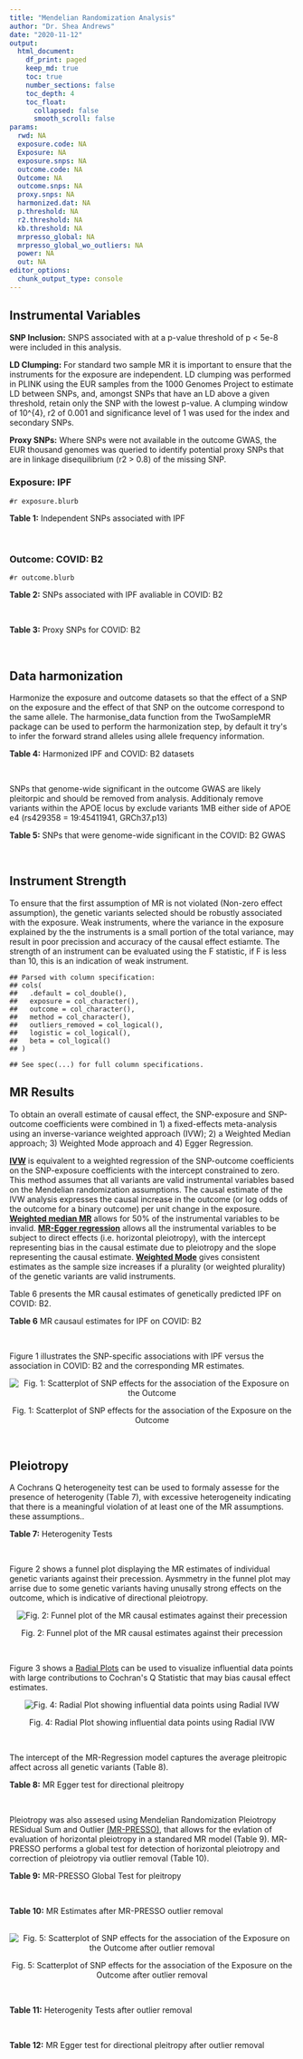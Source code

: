 ```yaml
---
title: "Mendelian Randomization Analysis"
author: "Dr. Shea Andrews"
date: "2020-11-12"
output:
  html_document:
    df_print: paged
    keep_md: true
    toc: true
    number_sections: false
    toc_depth: 4
    toc_float:
      collapsed: false
      smooth_scroll: false
params:
  rwd: NA
  exposure.code: NA
  Exposure: NA
  exposure.snps: NA
  outcome.code: NA
  Outcome: NA
  outcome.snps: NA
  proxy.snps: NA
  harmonized.dat: NA
  p.threshold: NA
  r2.threshold: NA
  kb.threshold: NA
  mrpresso_global: NA
  mrpresso_global_wo_outliers: NA
  power: NA
  out: NA
editor_options:
  chunk_output_type: console
---
```







## Instrumental Variables
**SNP Inclusion:** SNPS associated with at a p-value threshold of p < 5e-8 were included in this analysis.
<br>

**LD Clumping:** For standard two sample MR it is important to ensure that the instruments for the exposure are independent. LD clumping was performed in PLINK using the EUR samples from the 1000 Genomes Project to estimate LD between SNPs, and, amongst SNPs that have an LD above a given threshold, retain only the SNP with the lowest p-value. A clumping window of 10^{4}, r2 of 0.001 and significance level of 1 was used for the index and secondary SNPs.
<br>

**Proxy SNPs:** Where SNPs were not available in the outcome GWAS, the EUR thousand genomes was queried to identify potential proxy SNPs that are in linkage disequilibrium (r2 > 0.8) of the missing SNP.
<br>

### Exposure: IPF
`#r exposure.blurb`
<br>

**Table 1:** Independent SNPs associated with IPF
<div data-pagedtable="false">
  <script data-pagedtable-source type="application/json">
{"columns":[{"label":["SNP"],"name":[1],"type":["chr"],"align":["left"]},{"label":["CHROM"],"name":[2],"type":["dbl"],"align":["right"]},{"label":["POS"],"name":[3],"type":["dbl"],"align":["right"]},{"label":["REF"],"name":[4],"type":["chr"],"align":["left"]},{"label":["ALT"],"name":[5],"type":["chr"],"align":["left"]},{"label":["AF"],"name":[6],"type":["dbl"],"align":["right"]},{"label":["BETA"],"name":[7],"type":["dbl"],"align":["right"]},{"label":["SE"],"name":[8],"type":["dbl"],"align":["right"]},{"label":["Z"],"name":[9],"type":["dbl"],"align":["right"]},{"label":["P"],"name":[10],"type":["dbl"],"align":["right"]},{"label":["N"],"name":[11],"type":["dbl"],"align":["right"]},{"label":["TRAIT"],"name":[12],"type":["chr"],"align":["left"]}],"data":[{"1":"rs78238620","2":"3","3":"44902386","4":"T","5":"A","6":"0.053459","7":"0.4593835","8":"0.07390969","9":"6.215471","10":"5.117086e-10","11":"11259","12":"Idiopathic_Pulmonary_Fibrosis"},{"1":"rs12696304","2":"3","3":"169481271","4":"C","5":"G","6":"0.278854","7":"0.2668156","8":"0.03717319","9":"7.177635","10":"7.092778e-13","11":"11259","12":"Idiopathic_Pulmonary_Fibrosis"},{"1":"rs2013701","2":"4","3":"89885086","4":"G","5":"T","6":"0.487438","7":"-0.2424697","8":"0.03330002","9":"-7.281368","10":"3.304528e-13","11":"11259","12":"Idiopathic_Pulmonary_Fibrosis"},{"1":"rs7725218","2":"5","3":"1282414","4":"G","5":"A","6":"0.323107","7":"-0.3293240","8":"0.03544862","9":"-9.290180","10":"1.540283e-20","11":"11259","12":"Idiopathic_Pulmonary_Fibrosis"},{"1":"rs2076295","2":"6","3":"7563232","4":"T","5":"G","6":"0.468835","7":"0.3799705","8":"0.03322854","9":"11.435066","10":"2.793256e-30","11":"11259","12":"Idiopathic_Pulmonary_Fibrosis"},{"1":"rs12699415","2":"7","3":"1909479","4":"A","5":"G","6":"0.580176","7":"-0.2440172","8":"0.03400225","9":"-7.176502","10":"7.151760e-13","11":"11259","12":"Idiopathic_Pulmonary_Fibrosis"},{"1":"rs2897075","2":"7","3":"99630342","4":"C","5":"T","6":"0.391410","7":"0.2585521","8":"0.03404714","9":"7.593945","10":"3.103096e-14","11":"11259","12":"Idiopathic_Pulmonary_Fibrosis"},{"1":"rs28513081","2":"8","3":"120934126","4":"A","5":"G","6":"0.427310","7":"-0.2034907","8":"0.03346963","9":"-6.079862","10":"1.202864e-09","11":"11259","12":"Idiopathic_Pulmonary_Fibrosis"},{"1":"rs35705950","2":"11","3":"1241221","4":"G","5":"T","6":"0.140904","7":"1.5773608","8":"0.05180105","9":"30.450365","10":"1.184630e-203","11":"11259","12":"Idiopathic_Pulmonary_Fibrosis"},{"1":"rs9577395","2":"13","3":"113534984","4":"C","5":"G","6":"0.207732","7":"-0.2642992","8":"0.04115030","9":"-6.422778","10":"1.338099e-10","11":"11259","12":"Idiopathic_Pulmonary_Fibrosis"},{"1":"rs59424629","2":"15","3":"40720542","4":"G","5":"T","6":"0.538260","7":"0.2678313","8":"0.03320740","9":"8.065411","10":"7.298965e-16","11":"11259","12":"Idiopathic_Pulmonary_Fibrosis"},{"1":"rs62023891","2":"15","3":"86097216","4":"G","5":"A","6":"0.300615","7":"0.2356498","8":"0.03664299","9":"6.430965","10":"1.267962e-10","11":"11259","12":"Idiopathic_Pulmonary_Fibrosis"},{"1":"rs17652520","2":"17","3":"44098967","4":"G","5":"A","6":"0.214766","7":"-0.3286135","8":"0.04066747","9":"-8.080502","10":"6.450078e-16","11":"11259","12":"Idiopathic_Pulmonary_Fibrosis"},{"1":"rs12610495","2":"19","3":"4717672","4":"A","5":"G","6":"0.305555","7":"0.2722340","8":"0.03899250","9":"6.981701","10":"2.916276e-12","11":"11259","12":"Idiopathic_Pulmonary_Fibrosis"},{"1":"rs41308092","2":"20","3":"62324391","4":"G","5":"A","6":"0.019674","7":"0.7503587","8":"0.12196998","9":"6.151995","10":"7.651443e-10","11":"11259","12":"Idiopathic_Pulmonary_Fibrosis"}],"options":{"columns":{"min":{},"max":[10]},"rows":{"min":[10],"max":[10]},"pages":{}}}
  </script>
</div>
<br>

### Outcome: COVID: B2
`#r outcome.blurb`
<br>

**Table 2:** SNPs associated with IPF avaliable in COVID: B2
<div data-pagedtable="false">
  <script data-pagedtable-source type="application/json">
{"columns":[{"label":["SNP"],"name":[1],"type":["chr"],"align":["left"]},{"label":["CHROM"],"name":[2],"type":["dbl"],"align":["right"]},{"label":["POS"],"name":[3],"type":["dbl"],"align":["right"]},{"label":["REF"],"name":[4],"type":["chr"],"align":["left"]},{"label":["ALT"],"name":[5],"type":["chr"],"align":["left"]},{"label":["AF"],"name":[6],"type":["dbl"],"align":["right"]},{"label":["BETA"],"name":[7],"type":["dbl"],"align":["right"]},{"label":["SE"],"name":[8],"type":["dbl"],"align":["right"]},{"label":["Z"],"name":[9],"type":["dbl"],"align":["right"]},{"label":["P"],"name":[10],"type":["dbl"],"align":["right"]},{"label":["N"],"name":[11],"type":["dbl"],"align":["right"]},{"label":["TRAIT"],"name":[12],"type":["chr"],"align":["left"]}],"data":[{"1":"rs78238620","2":"3","3":"44902386","4":"T","5":"A","6":"0.05377","7":"0.0822880","8":"0.055953","9":"1.4706629","10":"1.414e-01","11":"543388","12":"COVID:_hospitalized_vs._population__eur_wo_ukbb"},{"1":"rs12696304","2":"3","3":"169481271","4":"C","5":"G","6":"0.25570","7":"0.0277080","8":"0.029041","9":"0.9540994","10":"3.400e-01","11":"543388","12":"COVID:_hospitalized_vs._population__eur_wo_ukbb"},{"1":"rs2013701","2":"4","3":"89885086","4":"G","5":"T","6":"0.53440","7":"-0.0407670","8":"0.025881","9":"-1.5751710","10":"1.152e-01","11":"542775","12":"COVID:_hospitalized_vs._population__eur_wo_ukbb"},{"1":"rs7725218","2":"5","3":"1282414","4":"G","5":"A","6":"0.35400","7":"-0.0287200","8":"0.026710","9":"-1.0752527","10":"2.823e-01","11":"543388","12":"COVID:_hospitalized_vs._population__eur_wo_ukbb"},{"1":"rs2076295","2":"6","3":"7563232","4":"T","5":"G","6":"0.42790","7":"0.0469270","8":"0.035693","9":"1.3147396","10":"1.886e-01","11":"530716","12":"COVID:_hospitalized_vs._population__eur_wo_ukbb"},{"1":"rs12699415","2":"7","3":"1909479","4":"A","5":"G","6":"0.57000","7":"-0.0591860","8":"0.026170","9":"-2.2615972","10":"2.372e-02","11":"543388","12":"COVID:_hospitalized_vs._population__eur_wo_ukbb"},{"1":"rs2897075","2":"7","3":"99630342","4":"C","5":"T","6":"0.38630","7":"0.0807280","8":"0.028344","9":"2.8481513","10":"4.398e-03","11":"540159","12":"COVID:_hospitalized_vs._population__eur_wo_ukbb"},{"1":"rs28513081","2":"8","3":"120934126","4":"A","5":"G","6":"0.47910","7":"-0.0589300","8":"0.032595","9":"-1.8079460","10":"7.061e-02","11":"533332","12":"COVID:_hospitalized_vs._population__eur_wo_ukbb"},{"1":"rs35705950","2":"11","3":"1241221","4":"G","5":"T","6":"0.11280","7":"-0.1978300","8":"0.054693","9":"-3.6170991","10":"2.979e-04","11":"258921","12":"COVID:_hospitalized_vs._population__eur_wo_ukbb"},{"1":"rs9577395","2":"13","3":"113534984","4":"C","5":"G","6":"0.22790","7":"0.1085300","8":"0.031007","9":"3.5001774","10":"4.648e-04","11":"543388","12":"COVID:_hospitalized_vs._population__eur_wo_ukbb"},{"1":"rs59424629","2":"15","3":"40720542","4":"G","5":"T","6":"0.56190","7":"0.0230500","8":"0.025712","9":"0.8964686","10":"3.700e-01","11":"543388","12":"COVID:_hospitalized_vs._population__eur_wo_ukbb"},{"1":"rs62023891","2":"15","3":"86097216","4":"G","5":"A","6":"0.30090","7":"-0.0030223","8":"0.028931","9":"-0.1044658","10":"9.168e-01","11":"543388","12":"COVID:_hospitalized_vs._population__eur_wo_ukbb"},{"1":"rs17652520","2":"17","3":"44098967","4":"G","5":"A","6":"0.14620","7":"-0.0713250","8":"0.038827","9":"-1.8369949","10":"6.621e-02","11":"533332","12":"COVID:_hospitalized_vs._population__eur_wo_ukbb"},{"1":"rs12610495","2":"19","3":"4717672","4":"A","5":"G","6":"0.32150","7":"0.1879600","8":"0.039091","9":"4.8082679","10":"1.523e-06","11":"530716","12":"COVID:_hospitalized_vs._population__eur_wo_ukbb"},{"1":"rs41308092","2":"20","3":"62324391","4":"G","5":"A","6":"0.03291","7":"-0.1110800","8":"0.099368","9":"-1.1178649","10":"2.636e-01","11":"541254","12":"COVID:_hospitalized_vs._population__eur_wo_ukbb"}],"options":{"columns":{"min":{},"max":[10]},"rows":{"min":[10],"max":[10]},"pages":{}}}
  </script>
</div>
<br>

**Table 3:** Proxy SNPs for COVID: B2
<div data-pagedtable="false">
  <script data-pagedtable-source type="application/json">
{"columns":[{"label":["proxy.outcome"],"name":[1],"type":["lgl"],"align":["right"]},{"label":["target_snp"],"name":[2],"type":["lgl"],"align":["right"]},{"label":["proxy_snp"],"name":[3],"type":["lgl"],"align":["right"]},{"label":["ld.r2"],"name":[4],"type":["lgl"],"align":["right"]},{"label":["Dprime"],"name":[5],"type":["lgl"],"align":["right"]},{"label":["ref.proxy"],"name":[6],"type":["lgl"],"align":["right"]},{"label":["alt.proxy"],"name":[7],"type":["lgl"],"align":["right"]},{"label":["CHROM"],"name":[8],"type":["lgl"],"align":["right"]},{"label":["POS"],"name":[9],"type":["lgl"],"align":["right"]},{"label":["ALT.proxy"],"name":[10],"type":["lgl"],"align":["right"]},{"label":["REF.proxy"],"name":[11],"type":["lgl"],"align":["right"]},{"label":["AF"],"name":[12],"type":["lgl"],"align":["right"]},{"label":["BETA"],"name":[13],"type":["lgl"],"align":["right"]},{"label":["SE"],"name":[14],"type":["lgl"],"align":["right"]},{"label":["P"],"name":[15],"type":["lgl"],"align":["right"]},{"label":["N"],"name":[16],"type":["lgl"],"align":["right"]},{"label":["ref"],"name":[17],"type":["lgl"],"align":["right"]},{"label":["alt"],"name":[18],"type":["lgl"],"align":["right"]},{"label":["ALT"],"name":[19],"type":["lgl"],"align":["right"]},{"label":["REF"],"name":[20],"type":["lgl"],"align":["right"]},{"label":["PHASE"],"name":[21],"type":["lgl"],"align":["right"]}],"data":[{"1":"NA","2":"NA","3":"NA","4":"NA","5":"NA","6":"NA","7":"NA","8":"NA","9":"NA","10":"NA","11":"NA","12":"NA","13":"NA","14":"NA","15":"NA","16":"NA","17":"NA","18":"NA","19":"NA","20":"NA","21":"NA"}],"options":{"columns":{"min":{},"max":[10]},"rows":{"min":[10],"max":[10]},"pages":{}}}
  </script>
</div>
<br>

## Data harmonization
Harmonize the exposure and outcome datasets so that the effect of a SNP on the exposure and the effect of that SNP on the outcome correspond to the same allele. The harmonise_data function from the TwoSampleMR package can be used to perform the harmonization step, by default it try's to infer the forward strand alleles using allele frequency information.
<br>

**Table 4:** Harmonized IPF and COVID: B2 datasets
<div data-pagedtable="false">
  <script data-pagedtable-source type="application/json">
{"columns":[{"label":["SNP"],"name":[1],"type":["chr"],"align":["left"]},{"label":["effect_allele.exposure"],"name":[2],"type":["chr"],"align":["left"]},{"label":["other_allele.exposure"],"name":[3],"type":["chr"],"align":["left"]},{"label":["effect_allele.outcome"],"name":[4],"type":["chr"],"align":["left"]},{"label":["other_allele.outcome"],"name":[5],"type":["chr"],"align":["left"]},{"label":["beta.exposure"],"name":[6],"type":["dbl"],"align":["right"]},{"label":["beta.outcome"],"name":[7],"type":["dbl"],"align":["right"]},{"label":["eaf.exposure"],"name":[8],"type":["dbl"],"align":["right"]},{"label":["eaf.outcome"],"name":[9],"type":["dbl"],"align":["right"]},{"label":["remove"],"name":[10],"type":["lgl"],"align":["right"]},{"label":["palindromic"],"name":[11],"type":["lgl"],"align":["right"]},{"label":["ambiguous"],"name":[12],"type":["lgl"],"align":["right"]},{"label":["id.outcome"],"name":[13],"type":["chr"],"align":["left"]},{"label":["chr.outcome"],"name":[14],"type":["dbl"],"align":["right"]},{"label":["pos.outcome"],"name":[15],"type":["dbl"],"align":["right"]},{"label":["se.outcome"],"name":[16],"type":["dbl"],"align":["right"]},{"label":["z.outcome"],"name":[17],"type":["dbl"],"align":["right"]},{"label":["pval.outcome"],"name":[18],"type":["dbl"],"align":["right"]},{"label":["samplesize.outcome"],"name":[19],"type":["dbl"],"align":["right"]},{"label":["outcome"],"name":[20],"type":["chr"],"align":["left"]},{"label":["mr_keep.outcome"],"name":[21],"type":["lgl"],"align":["right"]},{"label":["pval_origin.outcome"],"name":[22],"type":["chr"],"align":["left"]},{"label":["chr.exposure"],"name":[23],"type":["dbl"],"align":["right"]},{"label":["pos.exposure"],"name":[24],"type":["dbl"],"align":["right"]},{"label":["se.exposure"],"name":[25],"type":["dbl"],"align":["right"]},{"label":["z.exposure"],"name":[26],"type":["dbl"],"align":["right"]},{"label":["pval.exposure"],"name":[27],"type":["dbl"],"align":["right"]},{"label":["samplesize.exposure"],"name":[28],"type":["dbl"],"align":["right"]},{"label":["exposure"],"name":[29],"type":["chr"],"align":["left"]},{"label":["mr_keep.exposure"],"name":[30],"type":["lgl"],"align":["right"]},{"label":["pval_origin.exposure"],"name":[31],"type":["chr"],"align":["left"]},{"label":["id.exposure"],"name":[32],"type":["chr"],"align":["left"]},{"label":["action"],"name":[33],"type":["dbl"],"align":["right"]},{"label":["mr_keep"],"name":[34],"type":["lgl"],"align":["right"]},{"label":["pt"],"name":[35],"type":["dbl"],"align":["right"]},{"label":["pleitropy_keep"],"name":[36],"type":["lgl"],"align":["right"]},{"label":["mrpresso_RSSobs"],"name":[37],"type":["dbl"],"align":["right"]},{"label":["mrpresso_pval"],"name":[38],"type":["chr"],"align":["left"]},{"label":["mrpresso_keep"],"name":[39],"type":["lgl"],"align":["right"]}],"data":[{"1":"rs12610495","2":"G","3":"A","4":"G","5":"A","6":"0.2722340","7":"0.1879600","8":"0.305555","9":"0.32150","10":"FALSE","11":"FALSE","12":"FALSE","13":"6amFdB","14":"19","15":"4717672","16":"0.039091","17":"4.8082679","18":"1.523e-06","19":"530716","20":"covidhgi2020anaB2v4eurwoukbb","21":"TRUE","22":"reported","23":"19","24":"4717672","25":"0.03899250","26":"6.981701","27":"2.916276e-12","28":"11259","29":"Allen2020ipf","30":"TRUE","31":"reported","32":"QE91up","33":"2","34":"TRUE","35":"5e-08","36":"TRUE","37":"3.518818e-02","38":"<0.0015","39":"FALSE"},{"1":"rs12696304","2":"G","3":"C","4":"G","5":"C","6":"0.2668156","7":"0.0277080","8":"0.278854","9":"0.25570","10":"FALSE","11":"TRUE","12":"FALSE","13":"6amFdB","14":"3","15":"169481271","16":"0.029041","17":"0.9540994","18":"3.400e-01","19":"543388","20":"covidhgi2020anaB2v4eurwoukbb","21":"TRUE","22":"reported","23":"3","24":"169481271","25":"0.03717319","26":"7.177635","27":"7.092778e-13","28":"11259","29":"Allen2020ipf","30":"TRUE","31":"reported","32":"QE91up","33":"2","34":"TRUE","35":"5e-08","36":"TRUE","37":"5.681840e-04","38":"1","39":"TRUE"},{"1":"rs12699415","2":"G","3":"A","4":"G","5":"A","6":"-0.2440172","7":"-0.0591860","8":"0.580176","9":"0.57000","10":"FALSE","11":"FALSE","12":"FALSE","13":"6amFdB","14":"7","15":"1909479","16":"0.026170","17":"-2.2615972","18":"2.372e-02","19":"543388","20":"covidhgi2020anaB2v4eurwoukbb","21":"TRUE","22":"reported","23":"7","24":"1909479","25":"0.03400225","26":"-7.176502","27":"7.151760e-13","28":"11259","29":"Allen2020ipf","30":"TRUE","31":"reported","32":"QE91up","33":"2","34":"TRUE","35":"5e-08","36":"TRUE","37":"3.276073e-03","38":"0.501","39":"TRUE"},{"1":"rs17652520","2":"A","3":"G","4":"A","5":"G","6":"-0.3286135","7":"-0.0713250","8":"0.214766","9":"0.14620","10":"FALSE","11":"FALSE","12":"FALSE","13":"6amFdB","14":"17","15":"44098967","16":"0.038827","17":"-1.8369949","18":"6.621e-02","19":"533332","20":"covidhgi2020anaB2v4eurwoukbb","21":"TRUE","22":"reported","23":"17","24":"44098967","25":"0.04066747","26":"-8.080502","27":"6.450078e-16","28":"11259","29":"Allen2020ipf","30":"TRUE","31":"reported","32":"QE91up","33":"2","34":"TRUE","35":"5e-08","36":"TRUE","37":"4.591778e-03","38":"1","39":"TRUE"},{"1":"rs2013701","2":"T","3":"G","4":"T","5":"G","6":"-0.2424697","7":"-0.0407670","8":"0.487438","9":"0.53440","10":"FALSE","11":"FALSE","12":"FALSE","13":"6amFdB","14":"4","15":"89885086","16":"0.025881","17":"-1.5751710","18":"1.152e-01","19":"542775","20":"covidhgi2020anaB2v4eurwoukbb","21":"TRUE","22":"reported","23":"4","24":"89885086","25":"0.03330002","26":"-7.281368","27":"3.304528e-13","28":"11259","29":"Allen2020ipf","30":"TRUE","31":"reported","32":"QE91up","33":"2","34":"TRUE","35":"5e-08","36":"TRUE","37":"1.445079e-03","38":"1","39":"TRUE"},{"1":"rs2076295","2":"G","3":"T","4":"G","5":"T","6":"0.3799705","7":"0.0469270","8":"0.468835","9":"0.42790","10":"FALSE","11":"FALSE","12":"FALSE","13":"6amFdB","14":"6","15":"7563232","16":"0.035693","17":"1.3147396","18":"1.886e-01","19":"530716","20":"covidhgi2020anaB2v4eurwoukbb","21":"TRUE","22":"reported","23":"6","24":"7563232","25":"0.03322854","26":"11.435066","27":"2.793256e-30","28":"11259","29":"Allen2020ipf","30":"TRUE","31":"reported","32":"QE91up","33":"2","34":"TRUE","35":"5e-08","36":"TRUE","37":"1.797593e-03","38":"1","39":"TRUE"},{"1":"rs28513081","2":"G","3":"A","4":"G","5":"A","6":"-0.2034907","7":"-0.0589300","8":"0.427310","9":"0.47910","10":"FALSE","11":"FALSE","12":"FALSE","13":"6amFdB","14":"8","15":"120934126","16":"0.032595","17":"-1.8079460","18":"7.061e-02","19":"533332","20":"covidhgi2020anaB2v4eurwoukbb","21":"TRUE","22":"reported","23":"8","24":"120934126","25":"0.03346963","26":"-6.079862","27":"1.202864e-09","28":"11259","29":"Allen2020ipf","30":"TRUE","31":"reported","32":"QE91up","33":"2","34":"TRUE","35":"5e-08","36":"TRUE","37":"3.171098e-03","38":"1","39":"TRUE"},{"1":"rs2897075","2":"T","3":"C","4":"T","5":"C","6":"0.2585521","7":"0.0807280","8":"0.391410","9":"0.38630","10":"FALSE","11":"FALSE","12":"FALSE","13":"6amFdB","14":"7","15":"99630342","16":"0.028344","17":"2.8481513","18":"4.398e-03","19":"540159","20":"covidhgi2020anaB2v4eurwoukbb","21":"TRUE","22":"reported","23":"7","24":"99630342","25":"0.03404714","26":"7.593945","27":"3.103096e-14","28":"11259","29":"Allen2020ipf","30":"TRUE","31":"reported","32":"QE91up","33":"2","34":"TRUE","35":"5e-08","36":"TRUE","37":"6.294405e-03","38":"0.054","39":"TRUE"},{"1":"rs35705950","2":"T","3":"G","4":"T","5":"G","6":"1.5773608","7":"-0.1978300","8":"0.140904","9":"0.11280","10":"FALSE","11":"FALSE","12":"FALSE","13":"6amFdB","14":"11","15":"1241221","16":"0.054693","17":"-3.6170991","18":"2.979e-04","19":"258921","20":"covidhgi2020anaB2v4eurwoukbb","21":"TRUE","22":"reported","23":"11","24":"1241221","25":"0.05180105","26":"30.450365","27":"1.000000e-200","28":"11259","29":"Allen2020ipf","30":"TRUE","31":"reported","32":"QE91up","33":"2","34":"TRUE","35":"5e-08","36":"TRUE","37":"1.539635e-01","38":"<0.0015","39":"FALSE"},{"1":"rs41308092","2":"A","3":"G","4":"A","5":"G","6":"0.7503587","7":"-0.1110800","8":"0.019674","9":"0.03291","10":"FALSE","11":"FALSE","12":"FALSE","13":"6amFdB","14":"20","15":"62324391","16":"0.099368","17":"-1.1178649","18":"2.636e-01","19":"541254","20":"covidhgi2020anaB2v4eurwoukbb","21":"TRUE","22":"reported","23":"20","24":"62324391","25":"0.12196998","26":"6.151995","27":"7.651443e-10","28":"11259","29":"Allen2020ipf","30":"TRUE","31":"reported","32":"QE91up","33":"2","34":"TRUE","35":"5e-08","36":"TRUE","37":"1.652750e-02","38":"1","39":"TRUE"},{"1":"rs59424629","2":"T","3":"G","4":"T","5":"G","6":"0.2678313","7":"0.0230500","8":"0.538260","9":"0.56190","10":"FALSE","11":"FALSE","12":"FALSE","13":"6amFdB","14":"15","15":"40720542","16":"0.025712","17":"0.8964686","18":"3.700e-01","19":"543388","20":"covidhgi2020anaB2v4eurwoukbb","21":"TRUE","22":"reported","23":"15","24":"40720542","25":"0.03320740","26":"8.065411","27":"7.298965e-16","28":"11259","29":"Allen2020ipf","30":"TRUE","31":"reported","32":"QE91up","33":"2","34":"TRUE","35":"5e-08","36":"TRUE","37":"3.684828e-04","38":"1","39":"TRUE"},{"1":"rs62023891","2":"A","3":"G","4":"A","5":"G","6":"0.2356498","7":"-0.0030223","8":"0.300615","9":"0.30090","10":"FALSE","11":"FALSE","12":"FALSE","13":"6amFdB","14":"15","15":"86097216","16":"0.028931","17":"-0.1044658","18":"9.168e-01","19":"543388","20":"covidhgi2020anaB2v4eurwoukbb","21":"TRUE","22":"reported","23":"15","24":"86097216","25":"0.03664299","26":"6.430965","27":"1.267962e-10","28":"11259","29":"Allen2020ipf","30":"TRUE","31":"reported","32":"QE91up","33":"2","34":"TRUE","35":"5e-08","36":"TRUE","37":"5.774755e-05","38":"1","39":"TRUE"},{"1":"rs7725218","2":"A","3":"G","4":"A","5":"G","6":"-0.3293240","7":"-0.0287200","8":"0.323107","9":"0.35400","10":"FALSE","11":"FALSE","12":"FALSE","13":"6amFdB","14":"5","15":"1282414","16":"0.026710","17":"-1.0752527","18":"2.823e-01","19":"543388","20":"covidhgi2020anaB2v4eurwoukbb","21":"TRUE","22":"reported","23":"5","24":"1282414","25":"0.03544862","26":"-9.290180","27":"1.540283e-20","28":"11259","29":"Allen2020ipf","30":"TRUE","31":"reported","32":"QE91up","33":"2","34":"TRUE","35":"5e-08","36":"TRUE","37":"6.040494e-04","38":"1","39":"TRUE"},{"1":"rs78238620","2":"A","3":"T","4":"A","5":"T","6":"0.4593835","7":"0.0822880","8":"0.053459","9":"0.05377","10":"FALSE","11":"TRUE","12":"FALSE","13":"6amFdB","14":"3","15":"44902386","16":"0.055953","17":"1.4706629","18":"1.414e-01","19":"543388","20":"covidhgi2020anaB2v4eurwoukbb","21":"TRUE","22":"reported","23":"3","24":"44902386","25":"0.07390969","26":"6.215471","27":"5.117086e-10","28":"11259","29":"Allen2020ipf","30":"TRUE","31":"reported","32":"QE91up","33":"2","34":"TRUE","35":"5e-08","36":"TRUE","37":"5.849302e-03","38":"1","39":"TRUE"},{"1":"rs9577395","2":"G","3":"C","4":"G","5":"C","6":"-0.2642992","7":"0.1085300","8":"0.207732","9":"0.22790","10":"FALSE","11":"TRUE","12":"FALSE","13":"6amFdB","14":"13","15":"113534984","16":"0.031007","17":"3.5001774","18":"4.648e-04","19":"543388","20":"covidhgi2020anaB2v4eurwoukbb","21":"TRUE","22":"reported","23":"13","24":"113534984","25":"0.04115030","26":"-6.422778","27":"1.338099e-10","28":"11259","29":"Allen2020ipf","30":"TRUE","31":"reported","32":"QE91up","33":"2","34":"TRUE","35":"5e-08","36":"TRUE","37":"1.385725e-02","38":"0.003","39":"FALSE"}],"options":{"columns":{"min":{},"max":[10]},"rows":{"min":[10],"max":[10]},"pages":{}}}
  </script>
</div>
<br>

SNPs that genome-wide significant in the outcome GWAS are likely pleitorpic and should be removed from analysis. Additionaly remove variants within the APOE locus by exclude variants 1MB either side of APOE e4 (rs429358 = 19:45411941, GRCh37.p13)
<br>


**Table 5:** SNPs that were genome-wide significant in the COVID: B2 GWAS
<div data-pagedtable="false">
  <script data-pagedtable-source type="application/json">
{"columns":[{"label":["SNP"],"name":[1],"type":["chr"],"align":["left"]},{"label":["chr.outcome"],"name":[2],"type":["dbl"],"align":["right"]},{"label":["pos.outcome"],"name":[3],"type":["dbl"],"align":["right"]},{"label":["pval.exposure"],"name":[4],"type":["dbl"],"align":["right"]},{"label":["pval.outcome"],"name":[5],"type":["dbl"],"align":["right"]}],"data":[],"options":{"columns":{"min":{},"max":[10]},"rows":{"min":[10],"max":[10]},"pages":{}}}
  </script>
</div>
<br>


## Instrument Strength
To ensure that the first assumption of MR is not violated (Non-zero effect assumption), the genetic variants selected should be robustly associated with the exposure. Weak instruments, where the variance in the exposure explained by the the instruments is a small portion of the total variance, may result in poor precission and accuracy of the causal effect estiamte. The strength of an instrument can be evaluated using the F statistic, if F is less than 10, this is an indication of weak instrument.


```
## Parsed with column specification:
## cols(
##   .default = col_double(),
##   exposure = col_character(),
##   outcome = col_character(),
##   method = col_character(),
##   outliers_removed = col_logical(),
##   logistic = col_logical(),
##   beta = col_logical()
## )
```

```
## See spec(...) for full column specifications.
```

<div data-pagedtable="false">
  <script data-pagedtable-source type="application/json">
{"columns":[{"label":["outliers_removed"],"name":[1],"type":["lgl"],"align":["right"]},{"label":["pve.exposure"],"name":[2],"type":["dbl"],"align":["right"]},{"label":["F"],"name":[3],"type":["dbl"],"align":["right"]},{"label":["Alpha"],"name":[4],"type":["dbl"],"align":["right"]},{"label":["NCP"],"name":[5],"type":["dbl"],"align":["right"]},{"label":["Power"],"name":[6],"type":["dbl"],"align":["right"]}],"data":[{"1":"FALSE","2":"0.14289659","3":"124.96246","4":"0.05","5":"3.428157","6":"0.4568941"},{"1":"TRUE","2":"0.06314381","3":"63.16473","4":"0.05","5":"56.488846","6":"1.0000000"}],"options":{"columns":{"min":{},"max":[10]},"rows":{"min":[10],"max":[10]},"pages":{}}}
  </script>
</div>

##  MR Results
To obtain an overall estimate of causal effect, the SNP-exposure and SNP-outcome coefficients were combined in 1) a fixed-effects meta-analysis using an inverse-variance weighted approach (IVW); 2) a Weighted Median approach; 3) Weighted Mode approach and 4) Egger Regression.


[**IVW**](https://doi.org/10.1002/gepi.21758) is equivalent to a weighted regression of the SNP-outcome coefficients on the SNP-exposure coefficients with the intercept constrained to zero. This method assumes that all variants are valid instrumental variables based on the Mendelian randomization assumptions. The causal estimate of the IVW analysis expresses the causal increase in the outcome (or log odds of the outcome for a binary outcome) per unit change in the exposure. [**Weighted median MR**](https://doi.org/10.1002/gepi.21965) allows for 50% of the instrumental variables to be invalid. [**MR-Egger regression**](https://doi.org/10.1093/ije/dyw220) allows all the instrumental variables to be subject to direct effects (i.e. horizontal pleiotropy), with the intercept representing bias in the causal estimate due to pleiotropy and the slope representing the causal estimate. [**Weighted Mode**](https://doi.org/10.1093/ije/dyx102) gives consistent estimates as the sample size increases if a plurality (or weighted plurality) of the genetic variants are valid instruments.
<br>



Table 6 presents the MR causal estimates of genetically predicted IPF on COVID: B2.
<br>

**Table 6** MR causaul estimates for IPF on COVID: B2
<div data-pagedtable="false">
  <script data-pagedtable-source type="application/json">
{"columns":[{"label":["id.exposure"],"name":[1],"type":["chr"],"align":["left"]},{"label":["id.outcome"],"name":[2],"type":["chr"],"align":["left"]},{"label":["outcome"],"name":[3],"type":["fctr"],"align":["left"]},{"label":["exposure"],"name":[4],"type":["fctr"],"align":["left"]},{"label":["method"],"name":[5],"type":["fctr"],"align":["left"]},{"label":["nsnp"],"name":[6],"type":["int"],"align":["right"]},{"label":["b"],"name":[7],"type":["dbl"],"align":["right"]},{"label":["se"],"name":[8],"type":["dbl"],"align":["right"]},{"label":["pval"],"name":[9],"type":["dbl"],"align":["right"]}],"data":[{"1":"QE91up","2":"6amFdB","3":"covidhgi2020anaB2v4eurwoukbb","4":"Allen2020ipf","5":"Inverse variance weighted (fixed effects)","6":"15","7":"0.01833662","8":"0.02252753","9":"0.41566503"},{"1":"QE91up","2":"6amFdB","3":"covidhgi2020anaB2v4eurwoukbb","4":"Allen2020ipf","5":"Weighted median","6":"15","7":"-0.01827253","8":"0.04579300","9":"0.68987506"},{"1":"QE91up","2":"6amFdB","3":"covidhgi2020anaB2v4eurwoukbb","4":"Allen2020ipf","5":"Weighted mode","6":"15","7":"-0.11443083","8":"0.04070961","9":"0.01387915"},{"1":"QE91up","2":"6amFdB","3":"covidhgi2020anaB2v4eurwoukbb","4":"Allen2020ipf","5":"MR Egger","6":"15","7":"-0.16843898","8":"0.07726522","9":"0.04823432"}],"options":{"columns":{"min":{},"max":[10]},"rows":{"min":[10],"max":[10]},"pages":{}}}
  </script>
</div>
<br>

Figure 1 illustrates the SNP-specific associations with IPF versus the association in COVID: B2 and the corresponding MR estimates.
<br>

<div class="figure" style="text-align: center">
<img src="/sc/arion/projects/LOAD/shea/Projects/MRcovid/results/MRcovideurwoukbb/Allen2020ipf/covidhgi2020anaB2v4eurwoukbb/Allen2020ipf_5e-8_covidhgi2020anaB2v4eurwoukbb_MR_Analaysis_files/figure-html/scatter_plot-1.png" alt="Fig. 1: Scatterplot of SNP effects for the association of the Exposure on the Outcome"  />
<p class="caption">Fig. 1: Scatterplot of SNP effects for the association of the Exposure on the Outcome</p>
</div>
<br>


## Pleiotropy
A Cochrans Q heterogeneity test can be used to formaly assesse for the presence of heterogenity (Table 7), with excessive heterogeneity indicating that there is a meaningful violation of at least one of the MR assumptions.
these assumptions..
<br>

**Table 7:** Heterogenity Tests
<div data-pagedtable="false">
  <script data-pagedtable-source type="application/json">
{"columns":[{"label":["id.exposure"],"name":[1],"type":["chr"],"align":["left"]},{"label":["id.outcome"],"name":[2],"type":["chr"],"align":["left"]},{"label":["outcome"],"name":[3],"type":["fctr"],"align":["left"]},{"label":["exposure"],"name":[4],"type":["fctr"],"align":["left"]},{"label":["method"],"name":[5],"type":["fctr"],"align":["left"]},{"label":["Q"],"name":[6],"type":["dbl"],"align":["right"]},{"label":["Q_df"],"name":[7],"type":["dbl"],"align":["right"]},{"label":["Q_pval"],"name":[8],"type":["dbl"],"align":["right"]}],"data":[{"1":"QE91up","2":"6amFdB","3":"covidhgi2020anaB2v4eurwoukbb","4":"Allen2020ipf","5":"MR Egger","6":"47.34253","7":"13","8":"8.456525e-06"},{"1":"QE91up","2":"6amFdB","3":"covidhgi2020anaB2v4eurwoukbb","4":"Allen2020ipf","5":"Inverse variance weighted","6":"78.16477","7":"14","8":"6.186583e-11"}],"options":{"columns":{"min":{},"max":[10]},"rows":{"min":[10],"max":[10]},"pages":{}}}
  </script>
</div>
<br>

Figure 2 shows a funnel plot displaying the MR estimates of individual genetic variants against their precession. Aysmmetry in the funnel plot may arrise due to some genetic variants having unusally strong effects on the outcome, which is indicative of directional pleiotropy.
<br>

<div class="figure" style="text-align: center">
<img src="/sc/arion/projects/LOAD/shea/Projects/MRcovid/results/MRcovideurwoukbb/Allen2020ipf/covidhgi2020anaB2v4eurwoukbb/Allen2020ipf_5e-8_covidhgi2020anaB2v4eurwoukbb_MR_Analaysis_files/figure-html/funnel_plot-1.png" alt="Fig. 2: Funnel plot of the MR causal estimates against their precession"  />
<p class="caption">Fig. 2: Funnel plot of the MR causal estimates against their precession</p>
</div>
<br>

Figure 3 shows a [Radial Plots](https://github.com/WSpiller/RadialMR) can be used to visualize influential data points with large contributions to Cochran's Q Statistic that may bias causal effect estimates.



<div class="figure" style="text-align: center">
<img src="/sc/arion/projects/LOAD/shea/Projects/MRcovid/results/MRcovideurwoukbb/Allen2020ipf/covidhgi2020anaB2v4eurwoukbb/Allen2020ipf_5e-8_covidhgi2020anaB2v4eurwoukbb_MR_Analaysis_files/figure-html/Radial_Plot-1.png" alt="Fig. 4: Radial Plot showing influential data points using Radial IVW"  />
<p class="caption">Fig. 4: Radial Plot showing influential data points using Radial IVW</p>
</div>
<br>

The intercept of the MR-Regression model captures the average pleitropic affect across all genetic variants (Table 8).
<br>

**Table 8:** MR Egger test for directional pleitropy
<div data-pagedtable="false">
  <script data-pagedtable-source type="application/json">
{"columns":[{"label":["id.exposure"],"name":[1],"type":["chr"],"align":["left"]},{"label":["id.outcome"],"name":[2],"type":["chr"],"align":["left"]},{"label":["outcome"],"name":[3],"type":["fctr"],"align":["left"]},{"label":["exposure"],"name":[4],"type":["fctr"],"align":["left"]},{"label":["egger_intercept"],"name":[5],"type":["dbl"],"align":["right"]},{"label":["se"],"name":[6],"type":["dbl"],"align":["right"]},{"label":["pval"],"name":[7],"type":["dbl"],"align":["right"]}],"data":[{"1":"QE91up","2":"6amFdB","3":"covidhgi2020anaB2v4eurwoukbb","4":"Allen2020ipf","5":"0.08334928","6":"0.02864994","7":"0.01218999"}],"options":{"columns":{"min":{},"max":[10]},"rows":{"min":[10],"max":[10]},"pages":{}}}
  </script>
</div>
<br>

Pleiotropy was also assesed using Mendelian Randomization Pleiotropy RESidual Sum and Outlier [(MR-PRESSO)](https://doi.org/10.1038/s41588-018-0099-7), that allows for the evlation of evaluation of horizontal pleiotropy in a standared MR model (Table 9). MR-PRESSO performs a global test for detection of horizontal pleiotropy and correction of pleiotropy via outlier removal (Table 10).
<br>

**Table 9:** MR-PRESSO Global Test for pleitropy
<div data-pagedtable="false">
  <script data-pagedtable-source type="application/json">
{"columns":[{"label":["id.exposure"],"name":[1],"type":["chr"],"align":["left"]},{"label":["id.outcome"],"name":[2],"type":["chr"],"align":["left"]},{"label":["outcome"],"name":[3],"type":["chr"],"align":["left"]},{"label":["exposure"],"name":[4],"type":["chr"],"align":["left"]},{"label":["pt"],"name":[5],"type":["dbl"],"align":["right"]},{"label":["outliers_removed"],"name":[6],"type":["lgl"],"align":["right"]},{"label":["n_outliers"],"name":[7],"type":["dbl"],"align":["right"]},{"label":["RSSobs"],"name":[8],"type":["dbl"],"align":["right"]},{"label":["pval"],"name":[9],"type":["chr"],"align":["left"]}],"data":[{"1":"QE91up","2":"6amFdB","3":"covidhgi2020anaB2v4eurwoukbb","4":"Allen2020ipf","5":"5e-08","6":"FALSE","7":"3","8":"116.8168","9":"<1e-04"}],"options":{"columns":{"min":{},"max":[10]},"rows":{"min":[10],"max":[10]},"pages":{}}}
  </script>
</div>
<br>


**Table 10:** MR Estimates after MR-PRESSO outlier removal
<div data-pagedtable="false">
  <script data-pagedtable-source type="application/json">
{"columns":[{"label":["id.exposure"],"name":[1],"type":["chr"],"align":["left"]},{"label":["id.outcome"],"name":[2],"type":["chr"],"align":["left"]},{"label":["outcome"],"name":[3],"type":["fctr"],"align":["left"]},{"label":["exposure"],"name":[4],"type":["fctr"],"align":["left"]},{"label":["method"],"name":[5],"type":["fctr"],"align":["left"]},{"label":["nsnp"],"name":[6],"type":["int"],"align":["right"]},{"label":["b"],"name":[7],"type":["dbl"],"align":["right"]},{"label":["se"],"name":[8],"type":["dbl"],"align":["right"]},{"label":["pval"],"name":[9],"type":["dbl"],"align":["right"]}],"data":[{"1":"QE91up","2":"6amFdB","3":"covidhgi2020anaB2v4eurwoukbb","4":"Allen2020ipf","5":"Inverse variance weighted (fixed effects)","6":"12","7":"0.13443813","8":"0.03134862","9":"0.0000179895"},{"1":"QE91up","2":"6amFdB","3":"covidhgi2020anaB2v4eurwoukbb","4":"Allen2020ipf","5":"Weighted median","6":"12","7":"0.11764682","8":"0.04481345","9":"0.0086583702"},{"1":"QE91up","2":"6amFdB","3":"covidhgi2020anaB2v4eurwoukbb","4":"Allen2020ipf","5":"Weighted mode","6":"12","7":"0.11335942","8":"0.06052573","9":"0.0878813081"},{"1":"QE91up","2":"6amFdB","3":"covidhgi2020anaB2v4eurwoukbb","4":"Allen2020ipf","5":"MR Egger","6":"12","7":"-0.08065164","8":"0.13090632","9":"0.5515925961"}],"options":{"columns":{"min":{},"max":[10]},"rows":{"min":[10],"max":[10]},"pages":{}}}
  </script>
</div>
<br>

<div class="figure" style="text-align: center">
<img src="/sc/arion/projects/LOAD/shea/Projects/MRcovid/results/MRcovideurwoukbb/Allen2020ipf/covidhgi2020anaB2v4eurwoukbb/Allen2020ipf_5e-8_covidhgi2020anaB2v4eurwoukbb_MR_Analaysis_files/figure-html/scatter_plot_outlier-1.png" alt="Fig. 5: Scatterplot of SNP effects for the association of the Exposure on the Outcome after outlier removal"  />
<p class="caption">Fig. 5: Scatterplot of SNP effects for the association of the Exposure on the Outcome after outlier removal</p>
</div>
<br>

**Table 11:** Heterogenity Tests after outlier removal
<div data-pagedtable="false">
  <script data-pagedtable-source type="application/json">
{"columns":[{"label":["id.exposure"],"name":[1],"type":["chr"],"align":["left"]},{"label":["id.outcome"],"name":[2],"type":["chr"],"align":["left"]},{"label":["outcome"],"name":[3],"type":["fctr"],"align":["left"]},{"label":["exposure"],"name":[4],"type":["fctr"],"align":["left"]},{"label":["method"],"name":[5],"type":["fctr"],"align":["left"]},{"label":["Q"],"name":[6],"type":["dbl"],"align":["right"]},{"label":["Q_df"],"name":[7],"type":["dbl"],"align":["right"]},{"label":["Q_pval"],"name":[8],"type":["dbl"],"align":["right"]}],"data":[{"1":"QE91up","2":"6amFdB","3":"covidhgi2020anaB2v4eurwoukbb","4":"Allen2020ipf","5":"MR Egger","6":"9.118152","7":"10","8":"0.5209285"},{"1":"QE91up","2":"6amFdB","3":"covidhgi2020anaB2v4eurwoukbb","4":"Allen2020ipf","5":"Inverse variance weighted","6":"11.982111","7":"11","8":"0.3649894"}],"options":{"columns":{"min":{},"max":[10]},"rows":{"min":[10],"max":[10]},"pages":{}}}
  </script>
</div>
<br>

**Table 12:** MR Egger test for directional pleitropy after outlier removal
<div data-pagedtable="false">
  <script data-pagedtable-source type="application/json">
{"columns":[{"label":["id.exposure"],"name":[1],"type":["chr"],"align":["left"]},{"label":["id.outcome"],"name":[2],"type":["chr"],"align":["left"]},{"label":["outcome"],"name":[3],"type":["fctr"],"align":["left"]},{"label":["exposure"],"name":[4],"type":["fctr"],"align":["left"]},{"label":["egger_intercept"],"name":[5],"type":["dbl"],"align":["right"]},{"label":["se"],"name":[6],"type":["dbl"],"align":["right"]},{"label":["pval"],"name":[7],"type":["dbl"],"align":["right"]}],"data":[{"1":"QE91up","2":"6amFdB","3":"covidhgi2020anaB2v4eurwoukbb","4":"Allen2020ipf","5":"0.0637125","6":"0.03764794","7":"0.1214563"}],"options":{"columns":{"min":{},"max":[10]},"rows":{"min":[10],"max":[10]},"pages":{}}}
  </script>
</div>
<br>
